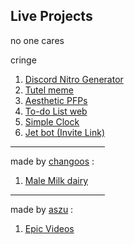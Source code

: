 ## Live Projects

no one cares

cringe

<!-- made by me : -->

1. [Discord Nitro Generator](https://nitrocodes.vercel.app)
2. [Tutel meme](https://skidee.me/tutel)
3. [Aesthetic PFPs](https://aesthetic-pfps.now.sh)
4. [To-do List web](https://im-learning-js.vercel.app/to-do-list-project/index.html)
5. [Simple Clock](https://im-learning-js.vercel.app/clock-project/index.html)
6. [Jet bot (Invite Link)](https://discord.com/oauth2/authorize?client_id=740089377543290903&permissions=8&scope=bot)

<hr width="30%">

made by [changoos](https://github.com/Changoosrestart) :

1. [Male Milk dairy](https://skidee-dairy.vercel.app/)

<hr width="30%">

made by [aszu](https://github.com/okAszu) :

1. [Epic Videos](http://www.youtube.com/aszuzuzu)
